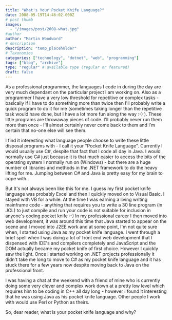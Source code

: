 ```yaml
---
title: "What's Your Pocket Knife Language?"
date: 2008-05-19T14:46:02.000Z
# post thumb
images:
  - "/images/post/2008-what.jpg"
#author
author: "Martin Woodward"
# description
description: "temp_placeholder"
# Taxonomies
categories: ["technology", "dotnet", "web", "programming"]
tags: ["blog", "archive"]
type: "regular" # available type (regular or featured)
draft: false
---
```


As a professional programmer, the languages I code in during the day are very much dependant on the particular project I am working on. Also as a programmer I have a very low threshold for repetitive or complex tasks - basically if I have to do something more than twice then I'll probably write a quick program to do it for me (sometimes taking longer than the repetitive task would have done, but I have a lot more fun along the way :-) ). These little programs are throwaway pieces of code. I'll probably never run them more than once - I'll almost certainly never come back to them and I'm certain that no-one else will see them.

I find it interesting what language people choose to write these little disposal programs with - I call it your "Pocket Knife Language". Currently I would usually use C#, despite that fact that I code all day in Java. I would normally use C# just because it is that much easier to access the bits of the operating system I normally run on (Windows) - but there are a huge number of libraries and methods in the .NET framework to do the heavy lifting for me. Jumping between C# and Java is pretty easy for my brain to cope with.

But It's not always been like this for me. I guess my first pocket knife language was probably Excel and then I quickly moved on to Visual Basic. I stayed with VB for a while. At the time I was earning a living writing mainframe code - anything that requires you to write a 30 line program (in JCL) to just compile and run your code is not suitable for inclusion in anyone's coding pocket knife :-) In my professional career I then moved into web development, it was around this time that Java started to appear on the scene and I moved into J2EE work and at some point, I'm not quite sure when, I started using Java as my pocket knife language. I went through a brief spell when I was doing a lot of front end web development that I dispensed with IDE's and compilers completely and JavaScript and the DOM actually became my pocket knife of first choice. However I quickly saw the light. Once I started working on .NET projects professionally it didn't take me long to move to C# as my pocket knife language and it has stuck there for a few years now despite moving back to Java on the professional front.

I was having a chat at the weekend with a friend of mine who is currently doing some very clever and complex work down at a pretty low level which requires him to be coding in C++ all day long - however I found it interesting that he was using Java as his pocket knife language. Other people I work with would use Perl or Python as theirs.

So, dear reader, what is your pocket knife language and why?

